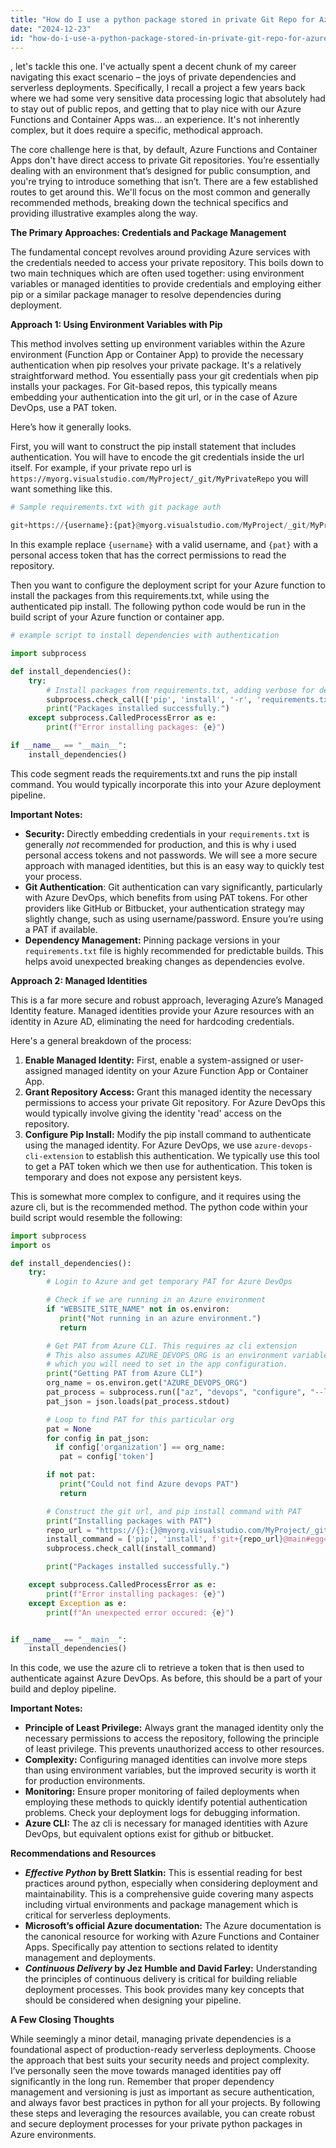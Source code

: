 ```yaml
---
title: "How do I use a python package stored in private Git Repo for Azure Functions and Container Apps?"
date: "2024-12-23"
id: "how-do-i-use-a-python-package-stored-in-private-git-repo-for-azure-functions-and-container-apps"
---
```


, let's tackle this one. I've actually spent a decent chunk of my career navigating this exact scenario – the joys of private dependencies and serverless deployments. Specifically, I recall a project a few years back where we had some very sensitive data processing logic that absolutely had to stay out of public repos, and getting that to play nice with our Azure Functions and Container Apps was... an experience. It's not inherently complex, but it does require a specific, methodical approach.

The core challenge here is that, by default, Azure Functions and Container Apps don't have direct access to private Git repositories. You’re essentially dealing with an environment that’s designed for public consumption, and you're trying to introduce something that isn’t. There are a few established routes to get around this. We'll focus on the most common and generally recommended methods, breaking down the technical specifics and providing illustrative examples along the way.

**The Primary Approaches: Credentials and Package Management**

The fundamental concept revolves around providing Azure services with the credentials needed to access your private repository. This boils down to two main techniques which are often used together: using environment variables or managed identities to provide credentials and employing either pip or a similar package manager to resolve dependencies during deployment.

**Approach 1: Using Environment Variables with Pip**

This method involves setting up environment variables within the Azure environment (Function App or Container App) to provide the necessary authentication when pip resolves your private package. It's a relatively straightforward method. You essentially pass your git credentials when pip installs your packages. For Git-based repos, this typically means embedding your authentication into the git url, or in the case of Azure DevOps, use a PAT token.

Here’s how it generally looks.

First, you will want to construct the pip install statement that includes authentication. You will have to encode the git credentials inside the url itself. For example, if your private repo url is `https://myorg.visualstudio.com/MyProject/_git/MyPrivateRepo` you will want something like this.

```python
# Sample requirements.txt with git package auth

git+https://{username}:{pat}@myorg.visualstudio.com/MyProject/_git/MyPrivateRepo@main#egg=myprivatepackage
```
In this example replace `{username}` with a valid username, and `{pat}` with a personal access token that has the correct permissions to read the repository.

Then you want to configure the deployment script for your Azure function to install the packages from this requirements.txt, while using the authenticated pip install. The following python code would be run in the build script of your Azure function or container app.

```python
# example script to install dependencies with authentication

import subprocess

def install_dependencies():
    try:
        # Install packages from requirements.txt, adding verbose for debugging purposes
        subprocess.check_call(['pip', 'install', '-r', 'requirements.txt', '--verbose'])
        print("Packages installed successfully.")
    except subprocess.CalledProcessError as e:
        print(f"Error installing packages: {e}")

if __name__ == "__main__":
    install_dependencies()
```

This code segment reads the requirements.txt and runs the pip install command. You would typically incorporate this into your Azure deployment pipeline.

**Important Notes:**

*   **Security:** Directly embedding credentials in your `requirements.txt` is generally *not* recommended for production, and this is why i used personal access tokens and not passwords. We will see a more secure approach with managed identities, but this is an easy way to quickly test your process.
*   **Git Authentication**: Git authentication can vary significantly, particularly with Azure DevOps, which benefits from using PAT tokens. For other providers like GitHub or Bitbucket, your authentication strategy may slightly change, such as using username/password. Ensure you’re using a PAT if available.
*   **Dependency Management:** Pinning package versions in your `requirements.txt` file is highly recommended for predictable builds. This helps avoid unexpected breaking changes as dependencies evolve.

**Approach 2: Managed Identities**

This is a far more secure and robust approach, leveraging Azure’s Managed Identity feature. Managed identities provide your Azure resources with an identity in Azure AD, eliminating the need for hardcoding credentials.

Here's a general breakdown of the process:

1.  **Enable Managed Identity:** First, enable a system-assigned or user-assigned managed identity on your Azure Function App or Container App.
2.  **Grant Repository Access:** Grant this managed identity the necessary permissions to access your private Git repository. For Azure DevOps this would typically involve giving the identity 'read' access on the repository.
3.  **Configure Pip Install:** Modify the pip install command to authenticate using the managed identity. For Azure DevOps, we use `azure-devops-cli-extension` to establish this authentication. We typically use this tool to get a PAT token which we then use for authentication. This token is temporary and does not expose any persistent keys.

This is somewhat more complex to configure, and it requires using the azure cli, but is the recommended method. The python code within your build script would resemble the following:

```python
import subprocess
import os

def install_dependencies():
    try:
        # Login to Azure and get temporary PAT for Azure DevOps

        # Check if we are running in an Azure environment
        if "WEBSITE_SITE_NAME" not in os.environ:
           print("Not running in an azure environment.")
           return

        # Get PAT from Azure CLI. This requires az cli extension
        # This also assumes AZURE_DEVOPS_ORG is an environment variable
        # which you will need to set in the app configuration.
        print("Getting PAT from Azure CLI")
        org_name = os.environ.get("AZURE_DEVOPS_ORG")
        pat_process = subprocess.run(["az", "devops", "configure", "--list", "--output", "json"], capture_output=True, text=True, check=True)
        pat_json = json.loads(pat_process.stdout)

        # Loop to find PAT for this particular org
        pat = None
        for config in pat_json:
          if config['organization'] == org_name:
           pat = config['token']

        if not pat:
           print("Could not find Azure devops PAT")
           return

        # Construct the git url, and pip install command with PAT
        print("Installing packages with PAT")
        repo_url = "https://{}:{}@myorg.visualstudio.com/MyProject/_git/MyPrivateRepo".format("", pat)
        install_command = ['pip', 'install', f'git+{repo_url}@main#egg=myprivatepackage', '--verbose']
        subprocess.check_call(install_command)

        print("Packages installed successfully.")

    except subprocess.CalledProcessError as e:
        print(f"Error installing packages: {e}")
    except Exception as e:
        print(f"An unexpected error occured: {e}")


if __name__ == "__main__":
    install_dependencies()
```

In this code, we use the azure cli to retrieve a token that is then used to authenticate against Azure DevOps. As before, this should be a part of your build and deploy pipeline.

**Important Notes:**

*   **Principle of Least Privilege:** Always grant the managed identity only the necessary permissions to access the repository, following the principle of least privilege. This prevents unauthorized access to other resources.
*   **Complexity:** Configuring managed identities can involve more steps than using environment variables, but the improved security is worth it for production environments.
*   **Monitoring:** Ensure proper monitoring of failed deployments when employing these methods to quickly identify potential authentication problems. Check your deployment logs for debugging information.
*   **Azure CLI:** The az cli is necessary for managed identities with Azure DevOps, but equivalent options exist for github or bitbucket.

**Recommendations and Resources**

*   **_Effective Python_ by Brett Slatkin:** This is essential reading for best practices around python, especially when considering deployment and maintainability. This is a comprehensive guide covering many aspects including virtual environments and package management which is critical for serverless deployments.
*   **Microsoft’s official Azure documentation:** The Azure documentation is the canonical resource for working with Azure Functions and Container Apps. Specifically pay attention to sections related to identity management and deployments.
*   **_Continuous Delivery_ by Jez Humble and David Farley:** Understanding the principles of continuous delivery is critical for building reliable deployment processes. This book provides many key concepts that should be considered when designing your pipeline.

**A Few Closing Thoughts**

While seemingly a minor detail, managing private dependencies is a foundational aspect of production-ready serverless deployments. Choose the approach that best suits your security needs and project complexity. I’ve personally seen the move towards managed identities pay off significantly in the long run. Remember that proper dependency management and versioning is just as important as secure authentication, and always favor best practices in python for all your projects. By following these steps and leveraging the resources available, you can create robust and secure deployment processes for your private python packages in Azure environments.

